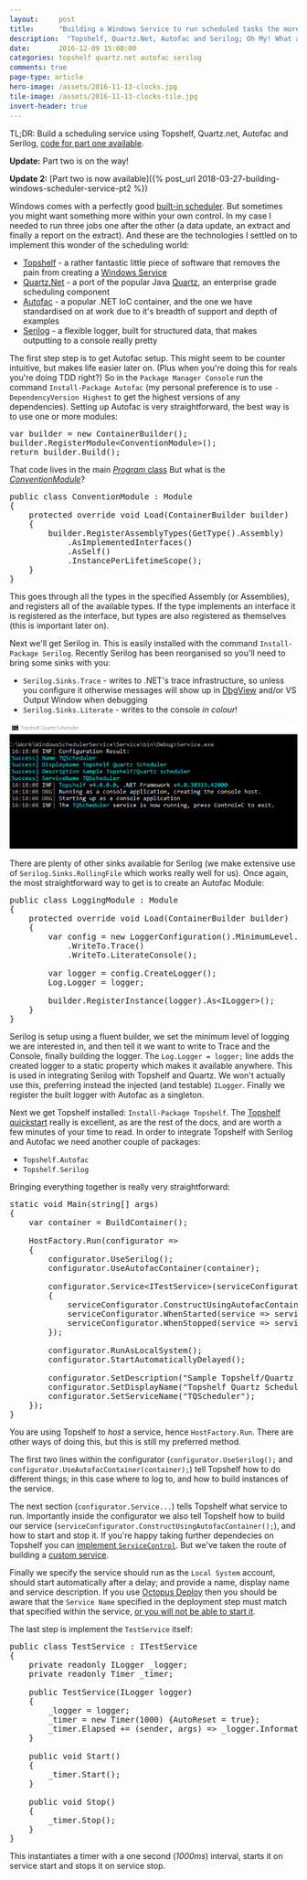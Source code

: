 ```yaml
---
layout: 	post
title:  	"Building a Windows Service to run scheduled tasks the more sensible way - Part 1"
description:  "Topshelf, Quartz.Net, Autofac and Serilog; Oh My! What a time to be alive!"
date:   	2016-12-09 15:00:00
categories: topshelf quartz.net autofac serilog
comments: true
page-type: article
hero-image: /assets/2016-11-13-clocks.jpg
tile-image: /assets/2016-11-13-clocks-tile.jpg
invert-header: true
---
```


TL;DR: Build a scheduling service using Topshelf, Quartz.net, Autofac and Serilog, [code for part one available](https://github.com/steve-codemunkies/WindowsSchedulerService/tree/b581129db94d0083c01f4817e3869e82a7ec22a7).

**Update:** Part two is on the way!

**Update 2:** [Part two is now available]({% post_url 2018-03-27-building-windows-scheduler-service-pt2 %})

Windows comes with a perfectly good [built-in scheduler](https://technet.microsoft.com/en-us/library/cc748993(v=ws.11).aspx). But sometimes you might want something more within your own control. In my case I needed to run three jobs one after the other (a data update, an extract and finally a report on the extract). And these are the technologies I settled on to implement this wonder of the scheduling world:

* [Topshelf](http://topshelf-project.com/) - a rather fantastic little piece of software that removes the pain from creating a [Windows Service](https://msdn.microsoft.com/en-us/library/zt39148a(v=vs.110).aspx)
* [Quartz.Net](http://www.quartz-scheduler.net/) - a port of the popular Java [Quartz](http://www.quartz-scheduler.org/), an enterprise grade scheduling component
* [Autofac](https://autofac.org/) -  a popular .NET IoC container, and the one we have standardised on at work due to it's breadth of support and depth of examples
* [Serilog](https://serilog.net/) - a flexible logger, built for structured data, that makes outputting to a console really pretty

The first step step is to get Autofac setup. This might seem to be counter intuitive, but makes life easier later on. (Plus when you're doing this for reals you're doing TDD right?) So in the `Package Manager Console` run the command `Install-Package Autofac` (my personal preference is to use `-DependencyVersion Highest` to get the highest versions of any dependencies). Setting up Autofac is very straightforward, the best way is to use one or more modules:

<pre>var builder = new ContainerBuilder();
builder.RegisterModule&lt;ConventionModule&gt;();
return builder.Build();</pre>

That code lives in the main [_Program_ class](https://github.com/steve-codemunkies/WindowsSchedulerService/blob/master/Service/Program.cs#L13-L18) But what is the [_ConventionModule_](https://github.com/steve-codemunkies/WindowsSchedulerService/blob/master/Service/IoC/ConventionModule.cs)?

<pre>public class ConventionModule : Module
{
    protected override void Load(ContainerBuilder builder)
    {
        builder.RegisterAssemblyTypes(GetType().Assembly)
            .AsImplementedInterfaces()
            .AsSelf()
            .InstancePerLifetimeScope();
    }
}</pre>

This goes through all the types in the specified Assembly (or Assemblies), and registers all of the available types. If the type implements an interface it is registered as the interface, but types are also registered as themselves (this is important later on).

Next we'll get Serilog in. This is easily installed with the command `Install-Package Serilog`. Recently Serilog has been reorganised so you'll need to bring some sinks with you:

* `Serilog.Sinks.Trace` - writes to .NET's trace infrastructure, so unless you configure it otherwise messages will show up in [DbgView](https://technet.microsoft.com/en-us/sysinternals/debugview.aspx) and/or VS Output Window when debugging
* `Serilog.Sinks.Literate` - writes to the console _in colour_!

![Gif of a lovely console](/assets/2016-12-09-console.gif)

There are plenty of other sinks available for Serilog (we make extensive use of `Serilog.Sinks.RollingFile` which works really well for us). Once again, the most straightforward way to get is to create an Autofac Module:

<pre>public class LoggingModule : Module
{
    protected override void Load(ContainerBuilder builder)
    {
        var config = new LoggerConfiguration().MinimumLevel.Verbose()
            .WriteTo.Trace()
            .WriteTo.LiterateConsole();

        var logger = config.CreateLogger();
        Log.Logger = logger;

        builder.RegisterInstance(logger).As&lt;ILogger&gt;();
    }
}</pre>

Serilog is setup using a fluent builder, we set the minimum level of logging we are interested in, and then tell it we want to write to Trace and the Console, finally building the logger. The `Log.Logger = logger;` line adds the created logger to a static property which makes it available anywhere. This is used in integrating Serilog with Topshelf and Quartz. We won't actually use this, preferring instead the injected (and testable) `ILogger`. Finally we register the built logger with Autofac as a singleton.

Next we get Topshelf installed: `Install-Package Topshelf`. The [Topshelf quickstart](https://topshelf.readthedocs.io/en/latest/configuration/quickstart.html) really is excellent, as are the rest of the docs, and are worth a few minutes of your time to read. In order to integrate Topshelf with Serilog and Autofac we need another couple of packages:

* `Topshelf.Autofac`
* `Topshelf.Serilog`

Bringing everything together is really very straightforward:

<pre>static void Main(string[] args)
{
    var container = BuildContainer();

    HostFactory.Run(configurator =>
    {
        configurator.UseSerilog();
        configurator.UseAutofacContainer(container);

        configurator.Service&lt;ITestService&gt;(serviceConfigurator =>
        {
            serviceConfigurator.ConstructUsingAutofacContainer();
            serviceConfigurator.WhenStarted(service => service.Start());
            serviceConfigurator.WhenStopped(service => service.Stop());
        });

        configurator.RunAsLocalSystem();
        configurator.StartAutomaticallyDelayed();

        configurator.SetDescription("Sample Topshelf/Quartz scheduler");
        configurator.SetDisplayName("Topshelf Quartz Scheduler");
        configurator.SetServiceName("TQScheduler");
    });
}</pre>

You are using Topshelf to _host_ a service, hence `HostFactory.Run`. There are other ways of doing this, but this is still my preferred method.

The first two lines within the configurator (`configurator.UseSerilog();` and `configurator.UseAutofacContainer(container);`) tell Topshelf how to do different things; in this case where to log to, and how to build instances of the service.

The next section (`configurator.Service...`) tells Topshelf what service to run. Importantly inside the configurator we also tell Topshelf how to build our service (`serviceConfigurator.ConstructUsingAutofacContainer();`), and how to start and stop it. If you're happy taking further dependecies on Topshelf you can [implement `ServiceControl`](http://docs.topshelf-project.com/en/latest/configuration/config_api.html?highlight=whenstarted#simple-service). But we've taken the route of building a [custom service](http://docs.topshelf-project.com/en/latest/configuration/config_api.html?highlight=whenstarted#custom-service).

Finally we specify the service should run as the `Local System` account, should start automatically after a delay; and provide a name, display name and service description. If you use [Octopus Deploy](https://octopus.com/) then you should be aware that the `Service Name` specified in the deployment step must match that specified within the service, [or you will not be able to start it](http://docs.octopusdeploy.com/display/OD/Windows+Services).

The last step is implement the `TestService` itself:

<pre>public class TestService : ITestService
{
    private readonly ILogger _logger;
    private readonly Timer _timer;

    public TestService(ILogger logger)
    {
        _logger = logger;
        _timer = new Timer(1000) {AutoReset = true};
        _timer.Elapsed += (sender, args) => _logger.Information($"Timer fired {DateTime.UtcNow:G}");
    }

    public void Start()
    {
        _timer.Start();
    }

    public void Stop()
    {
        _timer.Stop();
    }
}</pre>

This instantiates a timer with a one second (_1000ms_) interval, starts it on service start and stops it on service stop.
